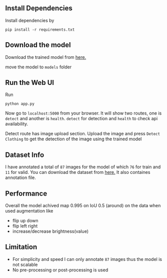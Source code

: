 ## Install Dependencies
Install dependencies by

`pip install -r requirements.txt`

## Download the model
Download the trained model from [here.](https://drive.google.com/file/d/158q3-on6aJE5yiwGzWCY9TxH4g7-Jk-r/view?usp=sharing)

move the model to `models` folder

## Run the Web UI
Run 

`python app.py`

Now go to `localhost:5000` from your browser. It will show two routes, one is `detect` and another is `health`. `detect` for detection and `health` to check api availability.

Detect route has image upload section. Upload the image and press `Detect Clothing` to get the detection of the image using the trained model

## Dataset Info
I have annotated a total of `87` images for the model of which `76` for train and `11` for valid. You can download the dataset from [here.](https://drive.google.com/file/d/19B-GxQPg0sxX8qb4rYLTRpUGzKnzzucs/view?usp=sharing) It also containes annotation file.

## Performance
Overall the model achived map 0.995 on IoU 0.5 (around) on the data when used augmentation like
- flip up down
- flip left right
- increase/decrease brightness(value)


## Limitation
- For simplicity and speed I can only annotate `87` images thus the model is not scalable
- No pre-processing or post-processing is used
